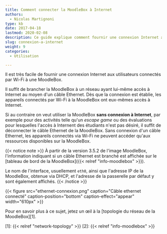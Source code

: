 ```yaml
---
title: Comment connecter la MoodleBox à Internet
authors:
  - Nicolas Martignoni
type: kb
date: 2017-04-18
lastmod: 2020-02-08
description: Ce guide explique comment fournir une connexion Internet aux utilisateurs connectés par Wi-Fi à une MoodleBox.
slug: connexion-a-internet
weight: 9
categories:
  - Utilisation

---
```

Il est très facile de fournir une connexion Internet aux utilisateurs connectés par Wi-Fi à une MoodleBox.

Il suffit de brancher la MoodleBox à un réseau ayant lui-même accès à Internet au moyen d'un câble Ethernet. Dès que la connexion est établie, les appareils connectés par Wi-Fi à la MoodleBox ont eux-mêmes accès à Internet.

Si au contraire on veut utiliser la MoodleBox __sans connexion à Internet__, par exemple pour des activités telle qu'un _escape game_ ou des évaluations pour lesquelles l'accès à Internent des étudiants n'est pas désiré, il suffit de déconnecter le câble Ethernet de la MoodleBox. Sans connexion d'un câble Ethernet, les appareils connectés via Wi-Fi ne peuvent accéder qu'aux ressources disponibles sur la MoodleBox.

{{< notice note >}}
À partir de la version 3.5.2 de l'image MoodleBox, l'information indiquant si un câble Ethernet est branché est affichée sur le [tableau de bord de la MoodleBox]({{< relref "info-moodlebox" >}}).

Le nom de l'interface, usuellement `eth0`, ainsi que l'adresse IP de la MoodleBox, obtenue via DHCP, et l'adresse de la passerelle par défaut y sont également affichés.
{{< /notice >}}

{{< figure src="ethernet-connexion.png" caption="Câble ethernet connecté" caption-position="bottom" caption-effect="appear" width="610px" >}}

Pour en savoir plus à ce sujet, jetez un œil à la [topologie du réseau de la MoodleBox][1].

 [1]: {{< relref "network-topology" >}}
 [2]: {{< relref "info-moodlebox" >}}
